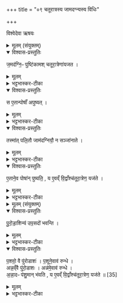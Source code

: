 +++
title = "०९ चतूरात्रस्य जामदग्न्यस्य विधिः"

+++

विश्वेदेवा ऋषयः

<details><summary>मूलम् (संयुक्तम्)</summary>

ज॒मद॑ग्नि॒ᳶ पुष्टि॑कामश्चतूरा॒त्रेणा॑यजत॒ स ए॒तान्पोषाँ॑ अपुष्य॒त्तस्मा॑त्पलि॒तौ जाम॑दग्नियौ॒ न सञ्जा॑नाते ए॒ताने॒व पोषा॑न्पुष्यति॒ य ए॒वव्ँवि॒द्वाँश्च॑तूरा॒त्रेण॒ यज॑ते
</details>

<details open><summary>विश्वास-प्रस्तुतिः</summary>

ज॒मद॑ग्नि॒ᳶ पुष्टि॑कामश् चतूरा॒त्रेणा॑यजत ।
</details>

<details><summary>मूलम्</summary>

ज॒मद॑ग्नि॒ᳶ पुष्टि॑कामश् चतूरा॒त्रेणा॑यजत ।
</details>

<details><summary>भट्टभास्कर-टीका</summary>

1अथ जामदग्न्यं चतूरात्रं विधातुमाह - इतरौ तु वसिष्ठसंसर्पविश्वामित्रसंजयाख्यौ चतूरात्रौ शाखान्तरे द्रष्टव्यौ । जमदग्निरित्यादि । पुष्टिकामः अन्नपशुपुत्रादिवृद्धिकामश्चतूरात्रेणायजत । चतुर्णामह्नां समाहारश्चतूरात्रः । 'अहस्सर्वैकदेश' इत्यादिनाऽच्समासान्तः ।
</details>

<details open><summary>विश्वास-प्रस्तुतिः</summary>

स ए॒तान्पोषाँ॑ अपुष्यत् ।
</details>

<details><summary>मूलम्</summary>

स ए॒तान्पोषाँ॑ अपुष्यत् ।
</details>

<details><summary>भट्टभास्कर-टीका</summary>

तत एतान्पोषानपुष्यत् । सामान्यपुष्टेर्विशेषपुष्टिः कर्मेत्युक्तम् ।
</details>

<details open><summary>विश्वास-प्रस्तुतिः</summary>

तस्मा॑त् पलि॒तौ जाम॑दग्नियौ॒ न सञ्जा॑नाते ।
</details>

<details><summary>मूलम्</summary>

तस्मा॑त् पलि॒तौ जाम॑दग्नियौ॒ न सञ्जा॑नाते ।
</details>

<details><summary>भट्टभास्कर-टीका</summary>

तस्मादित्यादि । अवधारणमत्र द्रष्टव्यम् । पलितावेव केवलमिति महापुष्टिरहितौ वृधैव पलितावस्थां प्राप्तौ दरिद्रौ जामदग्न्यौ । पितापुत्रौ न संजानाते अद्यत्वेऽपि न जायेते; समासादिताशेषपुष्टेः जमदग्नेरन्वये जातत्वात्, सर्वेषां सुपुष्टत्वात् । जनेर्व्यत्ययेन श्ना । यद्वा - जानातेरेव कर्मणि लट्, व्यत्ययेन श्ना । तादृशौ न ज्ञायेते, न स्त एवेति यावत् । यद्वा - 'संप्रतिभ्यां' इत्यात्मनेपदम् । वृधा पलितात्मानौ जामदग्न्यौ न संजानाते न प्रतिजानीते । अस्त्वेकः पुष्टिरहितः तथाऽपि आनन्तर्येण द्वौ दरिद्रौ न स्त इति ख्यापनार्थं द्वयोरुपादानम् । जमदग्निशब्दो गर्गादिः ।
</details>

<details open><summary>विश्वास-प्रस्तुतिः</summary>

ए॒ताने॒व पोषा॑न् पुष्यति॒ ,
य ए॒वव्ँ वि॒द्वाँश्च॑तूरा॒त्रेण॒ यज॑ते ।
</details>

<details><summary>मूलम्</summary>

ए॒ताने॒व पोषा॑न् पुष्यति॒ ,
य ए॒वव्ँ वि॒द्वाँश्च॑तूरा॒त्रेण॒ यज॑ते ।
</details>

<details><summary>भट्टभास्कर-टीका</summary>

एतानेवेत्यादि । विदुषः ॥
</details>

<details><summary>मूलम् (संयुक्तम्)</summary>

पुरोडा॒शिन्य॑ उप॒सदो॑ भवन्ति प॒शवो॒ वै पु॑रो॒डाशᳶ॑ प॒शूने॒वाव॑ रु॒न्द्धेऽन्न॒व्ँवै पु॑रो॒डाशोऽन्न॑मे॒वाव॑ रुन्द्धेऽन्ना॒दᳶ प॑शु॒मान्भ॑वति॒ य ए॒वव्ँवि॒द्वाँश्च॑तूरा॒त्रेण॒ यज॑ते ॥ [35]  
</details>

<details open><summary>विश्वास-प्रस्तुतिः</summary>

पु॒रो॒डा॒शिन्य॑ उप॒सदो॑ भवन्ति ।
</details>

<details><summary>मूलम्</summary>

पु॒रो॒डा॒शिन्य॑ उप॒सदो॑ भवन्ति ।
</details>

<details><summary>भट्टभास्कर-टीका</summary>

2पुरोडाशिन्य इत्यादि ॥ अत्रोक्तमाचार्येण - 'आग्नेय एककपालः आश्विनो द्विकपालः वैष्णवस्त्रिकपालः सौम्यश्चतुष्कपालः सावित्रः पञ्चकपालो धात्रष्षट्कपालः मारुतस्सप्तकपालः बार्हस्पत्योष्टाकपालः मैत्रो नवकपालो वारुणो दशकपाल ऐन्द्वाग्न एकादशकपालो वैश्वदेवो द्वादशकपालो दर्विहोमा भवन्ति' इति । एवमौत्तर्ययुक्ता द्वादशोपसदो भवन्तीति ।
</details>

<details open><summary>विश्वास-प्रस्तुतिः</summary>

प॒शवो॒ वै पु॑रोडाशः॑ । प॒शूने॒वाव॑ रुन्धे ।  
अन्न॒व्ँवै पु॑रो॒डाशः । अन्न॑मे॒वाव॑ रुन्धे ।  
अ॒न्ना॒दᳶ प॑शु॒मान् भ॑वति , य ए॒वव्ँ वि॒द्वाँश्च॑तूरा॒त्रेण॒ यज॑ते ॥ [35]
</details>

<details><summary>मूलम्</summary>

प॒शवो॒ वै पु॑रोडाशः॑ । प॒शूने॒वाव॑ रुन्धे ।  
अन्न॒व्ँवै पु॑रो॒डाशः । अन्न॑मे॒वाव॑ रुन्धे ।  
अ॒न्ना॒दᳶ प॑शु॒मान् भ॑वति , य ए॒वव्ँ वि॒द्वाँश्च॑तूरा॒त्रेण॒ यज॑ते ॥ [35]
</details>

<details><summary>भट्टभास्कर-टीका</summary>

पशवो वा इत्यादि । गतम् ॥   +++(सम्पादकटिप्पनी - व्याख्यानम् अन्यत्र मृग्यम्।)+++ ।

इति सप्तमे प्रथमे नवमोनुवाकः ॥  
</details>
